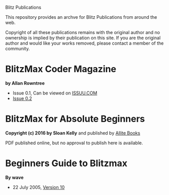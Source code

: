 Blitz Publications

This repository provides an archve for Blitz Publications from around the web.

Copyright of all these publications remains with the original author and no ownership is implied by their publication on this site.
If you are the original author and would like your works removed, please contact a member of the community.

# BlitzMax Coder Magazine
**by Allan Rowntree**

* Issue 0.1, Can be viewed on [ISSUU.COM](https://issuu.com/arowx/docs/blitzmaxcoder01heavy)
* [Issue 0.2](BlitzMax-Coder/blitzmax-coder-02.pdf)

# BlitzMax for Absolute Beginners
**Copyright (c) 2016 by Sloan Kelly** and published by [Allite Books](www.allitebooks.com)

PDF published online, but no approval to publish here is available.

# Beginners Guide to Blitzmax
**By wave**

* 22 July 2005, [Version 10](wave/waves-blitzmax-tutorial-version-10-2005-07-22.pdf)

